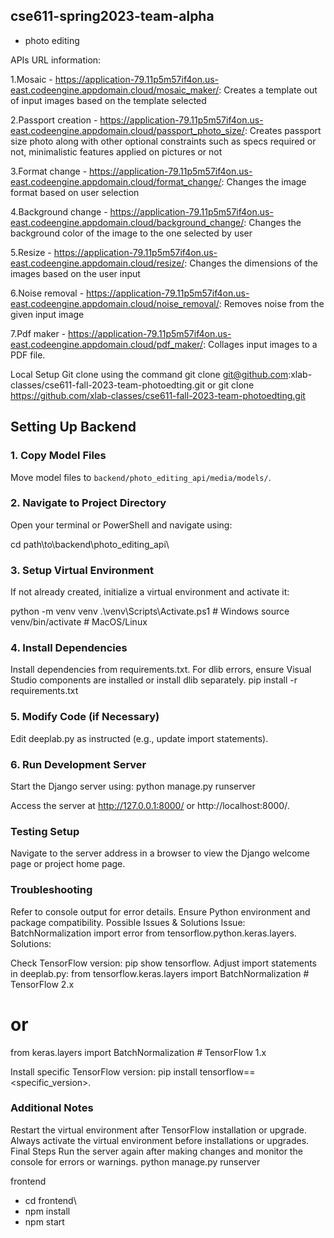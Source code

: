 ## cse611-spring2023-team-alpha ##
* photo editing




APIs URL information: 

1.Mosaic - https://application-79.11p5m57if4on.us-east.codeengine.appdomain.cloud/mosaic_maker/: Creates a template out of input images based on the template selected

2.Passport creation - https://application-79.11p5m57if4on.us-east.codeengine.appdomain.cloud/passport_photo_size/: Creates passport size photo along with other optional constraints such as specs required or not, minimalistic features applied on pictures or not

3.Format change - https://application-79.11p5m57if4on.us-east.codeengine.appdomain.cloud/format_change/: Changes the image format based on user selection

4.Background change - https://application-79.11p5m57if4on.us-east.codeengine.appdomain.cloud/background_change/: Changes the background color of the image to the one selected by user

5.Resize - https://application-79.11p5m57if4on.us-east.codeengine.appdomain.cloud/resize/: Changes the dimensions of the images based on the user input

6.Noise removal - https://application-79.11p5m57if4on.us-east.codeengine.appdomain.cloud/noise_removal/: Removes noise from the given input image

7.Pdf maker - https://application-79.11p5m57if4on.us-east.codeengine.appdomain.cloud/pdf_maker/: Collages input images to a PDF file.

Local Setup
Git clone using the command
git clone git@github.com:xlab-classes/cse611-fall-2023-team-photoedting.git
or
git clone https://github.com/xlab-classes/cse611-fall-2023-team-photoedting.git

## Setting Up Backend

### 1. Copy Model Files
Move model files to `backend/photo_editing_api/media/models/`.

### 2. Navigate to Project Directory
Open your terminal or PowerShell and navigate using:

cd path\to\backend\photo_editing_api\

### 3. Setup Virtual Environment
If not already created, initialize a virtual environment and activate it:

python -m venv venv
.\venv\Scripts\Activate.ps1  # Windows
source venv/bin/activate  # MacOS/Linux

### 4. Install Dependencies
Install dependencies from requirements.txt. For dlib errors, ensure Visual Studio components are installed or install dlib separately.
pip install -r requirements.txt

### 5. Modify Code (if Necessary)
Edit deeplab.py as instructed (e.g., update import statements).

### 6. Run Development Server
Start the Django server using:
python manage.py runserver

Access the server at http://127.0.0.1:8000/ or http://localhost:8000/.

### Testing Setup
Navigate to the server address in a browser to view the Django welcome page or project home page.

### Troubleshooting
Refer to console output for error details.
Ensure Python environment and package compatibility.
Possible Issues & Solutions
Issue: BatchNormalization import error from tensorflow.python.keras.layers.
Solutions:

Check TensorFlow version: pip show tensorflow.
Adjust import statements in deeplab.py:
from tensorflow.keras.layers import BatchNormalization  # TensorFlow 2.x
# or
from keras.layers import BatchNormalization  # TensorFlow 1.x

Install specific TensorFlow version: pip install tensorflow==<specific_version>.

### Additional Notes
Restart the virtual environment after TensorFlow installation or upgrade.
Always activate the virtual environment before installations or upgrades.
Final Steps
Run the server again after making changes and monitor the console for errors or warnings.
python manage.py runserver




frontend
- cd frontend\
- npm install
- npm start
